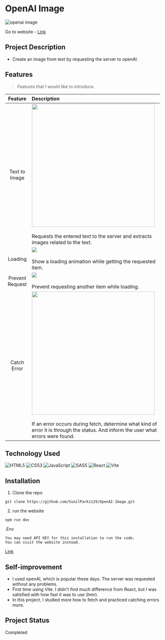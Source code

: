 # OpenAI Image
![openai image](https://user-images.githubusercontent.com/106734133/217092625-692658eb-7e13-4de7-bb2e-25aa116ec2d7.jpg)

Go to website - [Link](https://sp-ai-image.netlify.app/)

## Project Description

- Create an image from text by requesting the server to openAI.

## Features
> Features that I would like to introduce.

|Feature|Description|
|:--:|:--|
|Text to Image|<img src="https://user-images.githubusercontent.com/106734133/217093052-068595f5-a23b-4c35-9f66-48e9e520fe76.jpg" height="400"><br><br>Requests the entered text to the server and extracts images related to the text.|
|Loading|<img src="https://user-images.githubusercontent.com/106734133/217094186-91f45a16-2bd8-4d17-96f7-2c88561a162d.jpg"><br><br>Show a loading animation while getting the requested item.|
|Prevent Request|<img src="https://user-images.githubusercontent.com/106734133/217094633-3dba2d21-d5b5-463e-92a2-25e7e7d41301.jpg"><br><br>Prevent requesting another item while loading.|
|Catch Error|<img src="https://user-images.githubusercontent.com/106734133/217095836-2d919e6e-67e2-4fa9-ab79-b390e41d0d5c.jpg" height="400"><br><br>If an error occurs during fetch, determine what kind of error it is through the status. And inform the user what errors were found.|

## Technology Used

![HTML5](https://img.shields.io/badge/html5-%23E34F26.svg?style=for-the-badge&logo=html5&logoColor=white) ![CSS3](https://img.shields.io/badge/css3-%231572B6.svg?style=for-the-badge&logo=css3&logoColor=white) ![JavaScript](https://img.shields.io/badge/javascript-%23323330.svg?style=for-the-badge&logo=javascript&logoColor=%23F7DF1E) ![SASS](https://img.shields.io/badge/SASS-hotpink.svg?style=for-the-badge&logo=SASS&logoColor=white) ![React](https://img.shields.io/badge/react-%2320232a.svg?style=for-the-badge&logo=react&logoColor=%2361DAFB) ![Vite](https://img.shields.io/badge/vite-%23646CFF.svg?style=for-the-badge&logo=vite&logoColor=white)

## Installation
1. Clone the repo
```
git clone https://github.com/SunilPark1129/OpenAI-Image.git
```
2. run the website
```
npm run dev
```
.Env
```
You may need API KEY for this installation to run the code.
You can visit the website instead.
```
[Link](https://sp-ai-image.netlify.app/)

## Self-improvement

- I used openAI, which is popular these days. The server was requested without any problems.
- First time using Vite. I didn't find much difference from React, but I was satisfied with how fast it was to use (hmr).
- In this project, I studied more how to fetch and practiced catching errors more.

## Project Status
Completed
